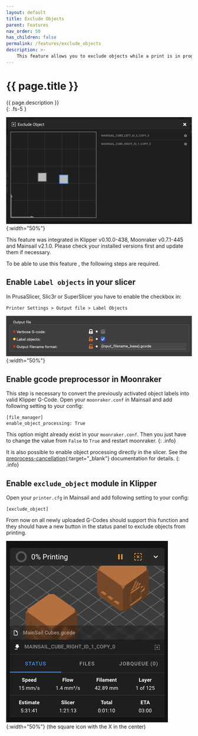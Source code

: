 ```yaml
---
layout: default
title: Exclude Objects
parent: Features
nav_order: 50
has_children: false
permalink: /features/exclude_objects
description: >-
    This feature allows you to exclude objects while a print is in progress.
---
```


# {{ page.title }}
{{ page.description }}  
{: .fs-5 }

![Exclude Objects](img/exclude_objects.png){:width="50%"}

This feature was integrated in Klipper v0.10.0-438, Moonraker v0.7.1-445 and Mainsail v2.1.0. Please check your
installed versions first and update them if necessary.

To be able to use this feature , the following steps are required.

## Enable `Label objects` in your slicer

In PrusaSlicer, Slic3r or SuperSlicer you have to enable the checkbox in:
```
Printer Settings > Output file > Label Objects
```
![Exclude Objects - PrusaSclier](img/exclude_objects-prusaslicer.png){:width="50%"}

## Enable gcode preprocessor in Moonraker

This step is necessary to convert the previously activated object labels into valid Klipper G-Code. Open your
`moonraker.conf` in Mainsail and add following setting to your config:
```
[file_manager]
enable_object_processing: True
```
This option might already exist in your `moonraker.conf`. Then you just have to change the value from `False` to `True`
and restart moonraker.
{: .info}

It is also possible to enable object processing directly in the slicer. See the
[preprocess-cancellation](https://github.com/kageurufu/cancelobject-preprocessor){:target="_blank"} documentation for
details.
{: .info}

## Enable `exclude_object` module in Klipper

Open your `printer.cfg` in Mainsail and add following setting to your config:
```
[exclude_object]
```

From now on all newly uploaded G-Codes should support this function and they should have a new button in the status
panel to exclude objects from printing.

![Exclude Objects](img/exclude_objects-status_panel.png){:width="50%"}
(the square icon with the X in the center)